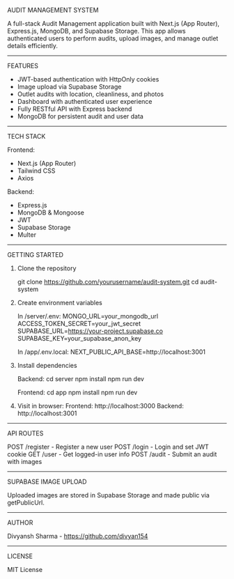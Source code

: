 AUDIT MANAGEMENT SYSTEM

A full-stack Audit Management application built with Next.js (App Router), Express.js, MongoDB, and Supabase Storage. This app allows authenticated users to perform audits, upload images, and manage outlet details efficiently.

---

FEATURES

- JWT-based authentication with HttpOnly cookies
- Image upload via Supabase Storage
- Outlet audits with location, cleanliness, and photos
- Dashboard with authenticated user experience
- Fully RESTful API with Express backend
- MongoDB for persistent audit and user data

---

TECH STACK

Frontend:
- Next.js (App Router)
- Tailwind CSS
- Axios

Backend:
- Express.js
- MongoDB & Mongoose
- JWT
- Supabase Storage
- Multer

---

GETTING STARTED

1. Clone the repository

   git clone https://github.com/yourusername/audit-system.git
   cd audit-system

2. Create environment variables

   In /server/.env:
     MONGO_URL=your_mongodb_url
     ACCESS_TOKEN_SECRET=your_jwt_secret
     SUPABASE_URL=https://your-project.supabase.co
     SUPABASE_KEY=your_supabase_anon_key

   In /app/.env.local:
     NEXT_PUBLIC_API_BASE=http://localhost:3001

3. Install dependencies

   Backend:
     cd server
     npm install
     npm run dev

   Frontend:
     cd app
     npm install
     npm run dev

4. Visit in browser:
   Frontend: http://localhost:3000
   Backend: http://localhost:3001

---

API ROUTES

POST   /register    - Register a new user
POST   /login       - Login and set JWT cookie
GET    /user        - Get logged-in user info
POST   /audit       - Submit an audit with images

---

SUPABASE IMAGE UPLOAD

Uploaded images are stored in Supabase Storage and made public via getPublicUrl.

---

AUTHOR

Divyansh Sharma - https://github.com/divyan154

---

LICENSE

MIT License
